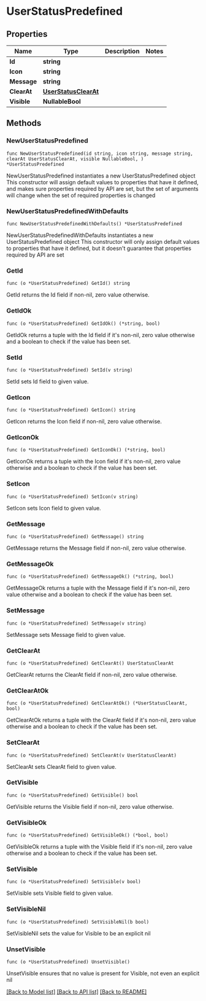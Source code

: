 # UserStatusPredefined

## Properties

Name | Type | Description | Notes
------------ | ------------- | ------------- | -------------
**Id** | **string** |  | 
**Icon** | **string** |  | 
**Message** | **string** |  | 
**ClearAt** | [**UserStatusClearAt**](UserStatusClearAt.md) |  | 
**Visible** | **NullableBool** |  | 

## Methods

### NewUserStatusPredefined

`func NewUserStatusPredefined(id string, icon string, message string, clearAt UserStatusClearAt, visible NullableBool, ) *UserStatusPredefined`

NewUserStatusPredefined instantiates a new UserStatusPredefined object
This constructor will assign default values to properties that have it defined,
and makes sure properties required by API are set, but the set of arguments
will change when the set of required properties is changed

### NewUserStatusPredefinedWithDefaults

`func NewUserStatusPredefinedWithDefaults() *UserStatusPredefined`

NewUserStatusPredefinedWithDefaults instantiates a new UserStatusPredefined object
This constructor will only assign default values to properties that have it defined,
but it doesn't guarantee that properties required by API are set

### GetId

`func (o *UserStatusPredefined) GetId() string`

GetId returns the Id field if non-nil, zero value otherwise.

### GetIdOk

`func (o *UserStatusPredefined) GetIdOk() (*string, bool)`

GetIdOk returns a tuple with the Id field if it's non-nil, zero value otherwise
and a boolean to check if the value has been set.

### SetId

`func (o *UserStatusPredefined) SetId(v string)`

SetId sets Id field to given value.


### GetIcon

`func (o *UserStatusPredefined) GetIcon() string`

GetIcon returns the Icon field if non-nil, zero value otherwise.

### GetIconOk

`func (o *UserStatusPredefined) GetIconOk() (*string, bool)`

GetIconOk returns a tuple with the Icon field if it's non-nil, zero value otherwise
and a boolean to check if the value has been set.

### SetIcon

`func (o *UserStatusPredefined) SetIcon(v string)`

SetIcon sets Icon field to given value.


### GetMessage

`func (o *UserStatusPredefined) GetMessage() string`

GetMessage returns the Message field if non-nil, zero value otherwise.

### GetMessageOk

`func (o *UserStatusPredefined) GetMessageOk() (*string, bool)`

GetMessageOk returns a tuple with the Message field if it's non-nil, zero value otherwise
and a boolean to check if the value has been set.

### SetMessage

`func (o *UserStatusPredefined) SetMessage(v string)`

SetMessage sets Message field to given value.


### GetClearAt

`func (o *UserStatusPredefined) GetClearAt() UserStatusClearAt`

GetClearAt returns the ClearAt field if non-nil, zero value otherwise.

### GetClearAtOk

`func (o *UserStatusPredefined) GetClearAtOk() (*UserStatusClearAt, bool)`

GetClearAtOk returns a tuple with the ClearAt field if it's non-nil, zero value otherwise
and a boolean to check if the value has been set.

### SetClearAt

`func (o *UserStatusPredefined) SetClearAt(v UserStatusClearAt)`

SetClearAt sets ClearAt field to given value.


### GetVisible

`func (o *UserStatusPredefined) GetVisible() bool`

GetVisible returns the Visible field if non-nil, zero value otherwise.

### GetVisibleOk

`func (o *UserStatusPredefined) GetVisibleOk() (*bool, bool)`

GetVisibleOk returns a tuple with the Visible field if it's non-nil, zero value otherwise
and a boolean to check if the value has been set.

### SetVisible

`func (o *UserStatusPredefined) SetVisible(v bool)`

SetVisible sets Visible field to given value.


### SetVisibleNil

`func (o *UserStatusPredefined) SetVisibleNil(b bool)`

 SetVisibleNil sets the value for Visible to be an explicit nil

### UnsetVisible
`func (o *UserStatusPredefined) UnsetVisible()`

UnsetVisible ensures that no value is present for Visible, not even an explicit nil

[[Back to Model list]](../README.md#documentation-for-models) [[Back to API list]](../README.md#documentation-for-api-endpoints) [[Back to README]](../README.md)


